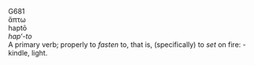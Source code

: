 G681  
ἅπτω  
haptō  
*hap‘-to*  
A primary verb; properly to *fasten* to, that is, (specifically) to
*set* on fire: - kindle, light.  
